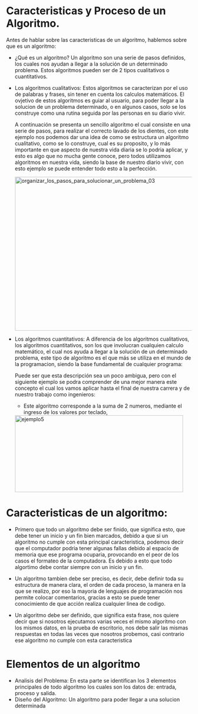 # Caracteristicas y Proceso de un Algoritmo.
Antes de hablar sobre las caracteristicas de un algoritmo, hablemos sobre que es un algoritmo:

- ¿Qué es un algoritmo?
  Un algoritmo son una serie de pasos definidos, los cuales nos ayudan a llegar a la solución de un determinado problema. Estos algoritmos       pueden ser de 2 tipos cualitativos o cuantitativos.

- Los algoritmos cualitativos:
  Estos algoritmos se caracterizan por el uso de palabras y frases, sin tener en cuenta los calculos matemáticos. El ovjetivo de estos           algoritmos es guiar al usuario, para poder llegar a la solucion de un problema determinado, o en algunos casos, solo se los construye como     una rutina seguida por las personas en su diario vivir.

  A continuación se presenta un sencillo algoritmo el cual consiste en una serie de pasos, para realizar el correcto lavado de los dientes,      con este ejemplo nos podemos dar una idea de como se estructura un algoritmo cualitativo, como se lo construye, cual es su proposito, y lo     más importante en que aspecto de nuestra vida diaria se lo podria aplicar, y esto es algo que no mucha gente conoce, pero todos utilizamos     algoritmos en nuestra vida, siendo la base de nuestro diario vivir, con esto ejemplo se puede entender todo esto a la perfección.
  
  <img width="594" height="416" alt="organizar_los_pasos_para_solucionar_un_problema_03" src="https://github.com/user-attachments/assets/6dda59c6-1e27-4cac-a854-8f5773be6edd" />


- Los algoritmos cuantitativos:
  A diferencia de los algoritmos cualitativos, los algoritmos cuantitativos, son los que involucran cualquien calculo matemático, el cual nos    ayuda a llegar a la solución de un determinado problema, este tipo de algoritmo es el que más se utiliza en el mundo de la programacion,       siendo la base fundamental de cualquier programa:

  Puede ser que esta descripción sea un poco ambigua, pero con el siguiente ejemplo se podra comprender de una mejor manera este concepto el     cual los vamos aplicar hasta el final de nuestra carrera y de nuestro trabajo como ingenieros:
  - Este algoritmo corresponde a la suma de 2 numeros, mediante el ingreso de los valores por teclado,    
  <img width="456" height="208" alt="ejemplo5" src="https://github.com/user-attachments/assets/931093b6-91bf-41b6-b999-a215fc74afc9" />
  


# Caracteristicas de un algoritmo:

- Primero que todo un algoritmo debe ser finido, que significa esto, que debe tener un inicio y un fin bien marcados, debido a que si un algoritmo no cumple con esta principal caracteristica, podemos decir que el computador podria tener algunas fallas debido al espacio de memoria
que ese programa ocuparia, provocando en el peor de los casos el formateo de la computadora. Es debido a esto que todo algortimo debe
contar siempre con un inicio y un fin.

- Un algoritmo tambien debe ser preciso, es decir, debe definir toda su estructura de manera clara, el orden de cada proceso,
la manera en la que se realizo, por eso la mayoria de lenguajes de programación nos permite colocar comentarios, gracias a esto
se puede tener conocimiento de que acción realiza cualquier linea de codigo.  

- Un algoritmo debe ser definido, que significa esta frase, nos quiere decir que si nosotros ejecutamos varias veces el mismo algoritmo
con los mismos datos, en la prueba de escritorio, nos debe salir las mismas respuestas en todas las veces que nosotros probemos, casi contrario ese algoritmo no cumple con esta caracteristica

# Elementos de un algoritmo
- Analisis del Problema: En esta parte se identifican los 3 elementos principales de todo algoritmo los cuales son los datos de: entrada, proceso y salida.
- Diseño del Algoritmo: Un algoritmo para poder llegar a una solucion determinada
